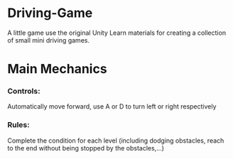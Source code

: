 # Driving-Game
A little game use the original Unity Learn materials for creating a collection of small mini driving games.

# Main Mechanics

### Controls:
Automatically move forward, use A or D to turn left or right respectively

### Rules:
Complete the condition for each level (including dodging obstacles, reach to the end without being stopped by the obstacles,...)
